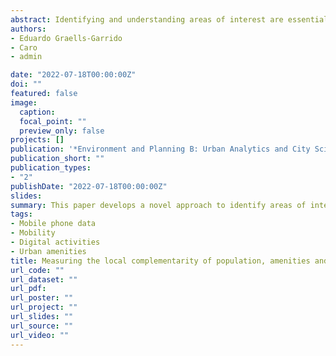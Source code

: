 ```yaml
---
abstract: Identifying and understanding areas of interest are essential for urban planning. These areas are normally defined from static features of the resident population and urban amenities. Research has emphasised the importance of human mobility activity to capture the changing nature of these areas throughout the day, and the use of digital applications to reflect the increasing integration between material and online activities. Drawing on mobile phone data, this paper develops a novel approach to identify areas of interest based on the degree of complementarity of digital activities, available amenities, and population levels. As a case study, we focus on the largest urban agglomeration of Chile, Santiago, where we identify three distinctive groups of areas those concentrating (1) high availability of amenities; (2) high diversity of amenities and digital activities; and, (3) areas lacking amenities, yet, presenting high usage of digital leisure and mobility applications. These findings identify areas where digital activities and local amenities play a complementary role in association with local population levels, and provide data-driven insights into the structure of material and digital activities in urban spaces that may characterise large Latin American cities.
authors:
- Eduardo Graells-Garrido
- Caro
- admin

date: "2022-07-18T00:00:00Z"
doi: ""
featured: false
image:
  caption: 
  focal_point: ""
  preview_only: false
projects: []
publication: '*Environment and Planning B: Urban Analytics and City Science*'
publication_short: ""
publication_types:
- "2"
publishDate: "2022-07-18T00:00:00Z"
slides: 
summary: This paper develops a novel approach to identify areas of interest based on the degree of complementarity of digital activities, available amenities, and population levels.
tags:
- Mobile phone data
- Mobility
- Digital activities
- Urban amenities
title: Measuring the local complementarity of population, amenities and digital activities to identify and understand urban areas of interest
url_code: ""
url_dataset: ""
url_pdf: 
url_poster: ""
url_project: ""
url_slides: ""
url_source: ""
url_video: ""
---
```

